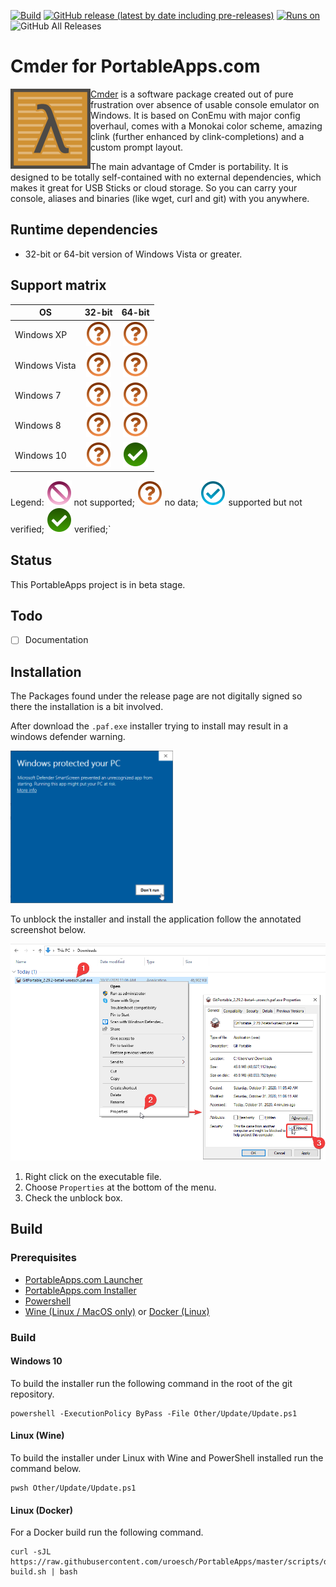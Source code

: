 ﻿[![Build](https://github.com/uroesch/CmderPortable/workflows/build-package/badge.svg)](https://github.com/uroesch/CmderPortable/actions?query=workflow%3Abuild-package)
[![GitHub release (latest by date including pre-releases)](https://img.shields.io/github/v/release/uroesch/CmderPortable?include_prereleases)](https://github.com/uroesch/CmderPortable/releases)
[![Runs on](https://img.shields.io/badge/runs%20on-Win64%20%26%20Win32-blue)](#runtime-dependencies)
![GitHub All Releases](https://img.shields.io/github/downloads/uroesch/CmderPortable/total)

# Cmder for PortableApps.com

<img src="App/AppInfo/appicon_128.png" align=left>

[Cmder](https://cmder.net) is a software package created out of pure 
frustration over absence of usable console emulator on Windows. It is based 
on ConEmu with major config overhaul, comes with a Monokai color scheme, 
amazing clink (further enhanced by clink-completions) and a custom prompt layout.

The main advantage of Cmder is portability. It is designed to be totally 
self-contained with no external dependencies, which makes it great for USB 
Sticks or cloud storage. So you can carry your console, aliases and binaries 
(like wget, curl and git) with you anywhere.

## Runtime dependencies
* 32-bit or 64-bit version of Windows Vista or greater.

## Support matrix

| OS              | 32-bit             | 64-bit              |
|-----------------|:------------------:|:-------------------:|
| Windows XP      | ![nd][nd]          | ![nd][nd]           |
| Windows Vista   | ![nd][nd]          | ![nd][nd]           |
| Windows 7       | ![nd][nd]          | ![nd][nd]           |
| Windows 8       | ![nd][nd]          | ![nd][nd]           |
| Windows 10      | ![nd][nd]          | ![fs][fs]           |

Legend: ![ns][ns] not supported;  ![nd][nd] no data; ![ps][ps] supported but not verified; ![fs][fs] verified;`

## Status
This PortableApps project is in beta stage.

## Todo
- [ ] Documentation

## Installation

The Packages found under the release page are not digitally signed so there the installation
is a bit involved.

After download the `.paf.exe` installer trying to install may result in a windows defender
warning.

<img src="Other/Images/info_defender-protected.png" width="260">

To unblock the installer and install the application follow the annotated screenshot below.

<img src="Other/Images/howto_unblock-file.png" width="600">

1. Right click on the executable file.
2. Choose `Properties` at the bottom of the menu.
3. Check the unblock box.

## Build

### Prerequisites

* [PortableApps.com Launcher](https://portableapps.com/apps/development/portableapps.com_launcher)
* [PortableApps.com Installer](https://portableapps.com/apps/development/portableapps.com_installer)
* [Powershell](https://docs.microsoft.com/en-us/powershell/scripting/install/installing-powershell-core-on-linux?view=powershell-7)
* [Wine (Linux / MacOS only)](https://www.winehq.org/) or [Docker (Linux)](https://www.docker.com/)

### Build

#### Windows 10

To build the installer run the following command in the root of the git
repository.

```
powershell -ExecutionPolicy ByPass -File Other/Update/Update.ps1
```

#### Linux (Wine)

To build the installer under Linux with Wine and PowerShell installed run the
command below.
```
pwsh Other/Update/Update.ps1
```

#### Linux (Docker)

For a Docker build run the following command.

```
curl -sJL https://raw.githubusercontent.com/uroesch/PortableApps/master/scripts/docker-build.sh | bash
```

[nd]: Other/Icons/no_data.svg
[ns]: Other/Icons/no_support.svg
[ps]: Other/Icons/probably_supported.svg
[fs]: Other/Icons/full_support.svg
[defender_warning]: Other/Images/info_defender-protected.png
[howto_unlock]: Other/Images/info_defender-protected.png

